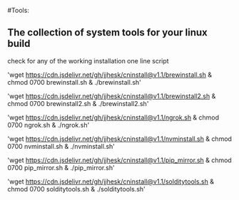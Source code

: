 #Tools:

## The collection of system tools for your linux build

check for any of the working installation one line script

'wget https://cdn.jsdelivr.net/gh/jjhesk/cninstall@v1.1/brewinstall.sh & chmod 0700 brewinstall.sh & ./brewinstall.sh'


'wget https://cdn.jsdelivr.net/gh/jjhesk/cninstall@v1.1/brewinstall2.sh & chmod 0700 brewinstall2.sh & ./brewinstall2.sh'


'wget https://cdn.jsdelivr.net/gh/jjhesk/cninstall@v1.1/ngrok.sh & chmod 0700 ngrok.sh & ./ngrok.sh'


'wget https://cdn.jsdelivr.net/gh/jjhesk/cninstall@v1.1/nvminstall.sh & chmod 0700 nvminstall.sh & ./nvminstall.sh'


'wget https://cdn.jsdelivr.net/gh/jjhesk/cninstall@v1.1/pip_mirror.sh & chmod 0700 pip_mirror.sh & ./pip_mirror.sh'


'wget https://cdn.jsdelivr.net/gh/jjhesk/cninstall@v1.1/solditytools.sh & chmod 0700 solditytools.sh & ./solditytools.sh'


